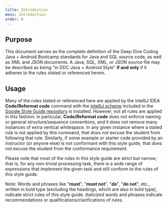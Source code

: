 ```yaml
---
title: Introduction
menu: Introduction
order: 0
---
```


## Purpose

This document serves as the complete  definition of the Deep Dive Coding Java + Android Bootcamp standards for Java and SQL source code, as well as XML and JSON documents. A Java, SQL, XML, or JSON source file may be described as being  "in DDC Java + Android Style" **if and only** if it adheres to the rules stated or referenced herein.

## Usage

Many of the rules stated or referenced here are applied by the IntelliJ IDEA **Code/Reformat code** command with the [IntelliJ scheme]((https://raw.githubusercontent.com/google/styleguide/gh-pages/intellij-java-google-style.xml)) included in the [Google Style Guide repository](https://github.com/google/styleguide) is installed. However, not all rules are applied in this fashion: in particular, **Code/Reformat code** does not enforce naming or general structure/sequence conventions, and it does not remove many instances of extra vertical whitespace. In any given instance where a stated rule is not applied by this command, that _does not_ excuse the student from following that rule. Similarly, if some example or starter code provided by an instructor (or anyone else) is not conformant with this style guide, that does not excuse the student from the conformance requirement. 

Please note that most of the rules in this style guide are strict but narrow; that is, for any non-trivial processing task, there is a wide range of expressions that implement the given task and still conform to the rules of this style guide.

Note: Words and phrases like "**must**", "**must not**", "**do**", "**do not**", etc., written in bold type (excluding the headings, which are also in bold type), indicate strict rules of this style guide. _Italicized_ words and phrases indicate recommendations or qualifications/clarifications of rules.
